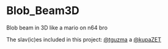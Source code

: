 # Blob_Beam3D
 Blob beam in 3D like a mario on n64 bro

The slav(ic)es included in this project:
[@tguzma](https://github.com/tguzma) a [@kupaZET](https://github.com/KupaZET) 

